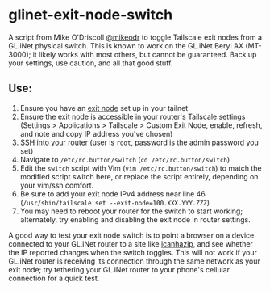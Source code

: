 # glinet-exit-node-switch
A script from Mike O'Driscoll [@mikeodr](https://github.com/mikeodr) to toggle Tailscale exit nodes from a GL.iNet physical switch. This is known to work on the GL.iNet Beryl AX (MT-3000); it likely works with most others, but cannot be guaranteed. Back up your settings, use caution, and all that good stuff.

## Use:
1. Ensure you have an [exit node](https://tailscale.com/kb/1103/exit-nodes) set up in your tailnet
2. Ensure the exit node is accessible in your router's Tailscale settings (Settings > Applications > Tailscale > Custom Exit Node, enable, refresh, and note and copy IP address you've chosen)
3. [SSH into your router](https://docs.gl-inet.com/router/en/3/tutorials/ssh/) (user is `root`, password is the admin password you set)
4. Navigate to `/etc/rc.button/switch` (`cd /etc/rc.button/switch`)
5. Edit the `switch` script with Vim (`vim /etc/rc.button/switch`) to match the modified script switch here, or replace the script entirely, depending on your vim/ssh comfort.
6. Be sure to add your exit node IPv4 address near line 46 (`/usr/sbin/tailscale set --exit-node=100.XXX.YYY.ZZZ`)
7. You may need to reboot your router for the switch to start working; alternately, try enabling and disabling the exit node in router settings.

A good way to test your exit node switch is to point a browser on a device connected to your GL.iNet router to a site like [icanhazip](https://icanhazip.com), and see whether the IP reported changes when the switch toggles. This will not work if your GL.iNet router is receiving its connection through the same network as your exit node; try tethering your GL.iNet router to your phone's cellular connection for a quick test.
